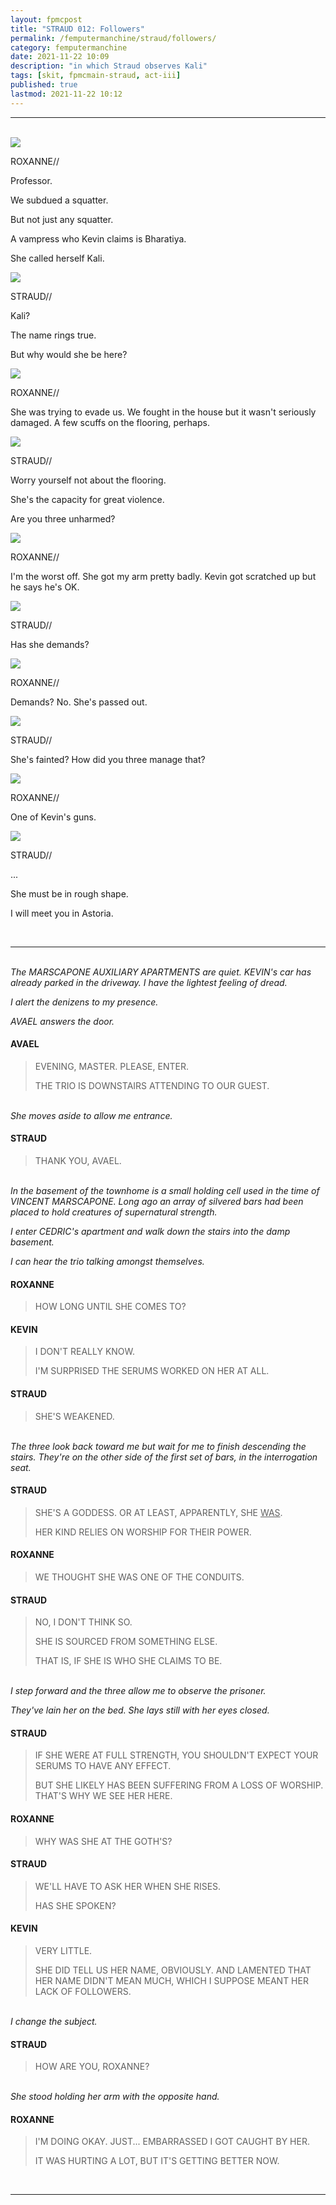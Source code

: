 ```yaml
---
layout: fpmcpost
title: "STRAUD 012: Followers"
permalink: /femputermanchine/straud/followers/
category: femputermanchine
date: 2021-11-22 10:09
description: "in which Straud observes Kali"
tags: [skit, fpmcmain-straud, act-iii]
published: true
lastmod: 2021-11-22 10:12
---
```

[//]: # ( 11/22/21  -added)

*****
<br>
<div class="chat-box">
<img src="{{ site.url }}/assets/tb/roxanne-tb-sm.jpg" class="chat-portrait" />
<p class="ppl-sez">ROXANNE//</p>
<p class="ppl-sez">Professor.</p>
<p class="ppl-sez">We subdued a squatter.</p>
<p class="ppl-sez">But not just any squatter. </p>
<p class="ppl-sez">A vampress who Kevin claims is Bharatiya.</p>
<p class="ppl-sez">She called herself Kali.</p>
</div>

<div class="chat-box">
<img src="{{ site.url }}/assets/tb/straud-tb-fine.jpg" class="chat-portrait" />
<p class="ppl-sez">STRAUD//</p>
<p class="ppl-sez">Kali?</p>
<p class="ppl-sez">The name rings true.</p>
<p class="ppl-sez">But why would she be here?</p>
</div>

<div class="chat-box">
<img src="{{ site.url }}/assets/tb/roxanne-tb-sm.jpg" class="chat-portrait" />
<p class="ppl-sez">ROXANNE//</p>
<p class="ppl-sez">She was trying to evade us. We fought in the house but it wasn't seriously damaged. A few scuffs on the flooring, perhaps.</p>
</div>

<div class="chat-box">
<img src="{{ site.url }}/assets/tb/straud-tb-fine.jpg" class="chat-portrait" />
<p class="ppl-sez">STRAUD//</p>
<p class="ppl-sez">Worry yourself not about the flooring.</p>
<p class="ppl-sez">She's the capacity for great violence.</p>
<p class="ppl-sez">Are you three unharmed?</p>
</div>

<div class="chat-box">
<img src="{{ site.url }}/assets/tb/roxanne-tb-sm.jpg" class="chat-portrait" />
<p class="ppl-sez">ROXANNE//</p>
<p class="ppl-sez">I'm the worst off. She got my arm pretty badly. Kevin got scratched up but he says he's OK.</p>
</div>

<div class="chat-box">
<img src="{{ site.url }}/assets/tb/straud-tb-fine.jpg" class="chat-portrait" />
<p class="ppl-sez">STRAUD//</p>
<p class="ppl-sez">Has she demands?</p>
</div>

<div class="chat-box">
<img src="{{ site.url }}/assets/tb/roxanne-tb-sm.jpg" class="chat-portrait" />
<p class="ppl-sez">ROXANNE//</p>
<p class="ppl-sez">Demands? No. She's passed out.</p>
</div>

<div class="chat-box">
<img src="{{ site.url }}/assets/tb/straud-tb-fine.jpg" class="chat-portrait" />
<p class="ppl-sez">STRAUD//</p>
<p class="ppl-sez">She's fainted? How did you three manage that?</p>
</div>

<div class="chat-box">
<img src="{{ site.url }}/assets/tb/roxanne-tb-sm.jpg" class="chat-portrait" />
<p class="ppl-sez">ROXANNE//</p>
<p class="ppl-sez">One of Kevin's guns.</p>
</div>

<div class="chat-box">
<img src="{{ site.url }}/assets/tb/straud-tb-fine.jpg" class="chat-portrait" />
<p class="ppl-sez">STRAUD//</p>
<p class="ppl-sez">...</p>
<p class="ppl-sez">She must be in rough shape.</p>
<p class="ppl-sez">I will meet you in Astoria.</p>
</div>
<br>

*****
<br><i>The MARSCAPONE AUXILIARY APARTMENTS are quiet. KEVIN's car has already parked in the driveway. I have the lightest feeling of dread.</i>

<i>I alert the denizens to my presence.</i>

<i>AVAEL answers the door.</i>

#### AVAEL

> EVENING, MASTER. PLEASE, ENTER.
> 
> THE TRIO IS DOWNSTAIRS ATTENDING TO OUR GUEST.

<BR><I>She moves aside to allow me entrance.</i>

#### STRAUD

> THANK YOU, AVAEL.

<BR><I>In the basement of the townhome is a small holding cell used in the time of VINCENT MARSCAPONE. Long ago an array of silvered bars had been placed to hold creatures of supernatural strength.</i>

<i>I enter CEDRIC's apartment and walk down the stairs into the damp basement.</i>

<i>I can hear the trio talking amongst themselves.</i>

#### ROXANNE

> HOW LONG UNTIL SHE COMES TO?

#### KEVIN

> I DON'T REALLY KNOW.
> 
> I'M SURPRISED THE SERUMS WORKED ON HER AT ALL.

#### STRAUD

> SHE'S WEAKENED.

<BR><I>The three look back toward me but wait for me to finish descending the stairs. They're on the other side of the first set of bars, in the interrogation seat.</I>

#### STRAUD

> SHE'S A GODDESS. OR AT LEAST, APPARENTLY, SHE <U>WAS</U>.
> 
> HER KIND RELIES ON WORSHIP FOR THEIR POWER.

#### ROXANNE

> WE THOUGHT SHE WAS ONE OF THE CONDUITS.

#### STRAUD

> NO, I DON'T THINK SO.
> 
> SHE IS SOURCED FROM SOMETHING ELSE.
> 
> THAT IS, IF SHE IS WHO SHE CLAIMS TO BE.

<BR><I>I step forward and the three allow me to observe the prisoner.</i>

<i>They've lain her on the bed. She lays still with her eyes closed.</i>

#### STRAUD

> IF SHE WERE AT FULL STRENGTH, YOU SHOULDN'T EXPECT YOUR SERUMS TO HAVE ANY EFFECT.
> 
> BUT SHE LIKELY HAS BEEN SUFFERING FROM A LOSS OF WORSHIP. THAT'S WHY WE SEE HER HERE.

#### ROXANNE

> WHY WAS SHE AT THE GOTH'S?

#### STRAUD

> WE'LL HAVE TO ASK HER WHEN SHE RISES.
> 
> HAS SHE SPOKEN?

#### KEVIN

> VERY LITTLE.
> 
> SHE DID TELL US HER NAME, OBVIOUSLY. AND LAMENTED THAT HER NAME DIDN'T MEAN MUCH, WHICH I SUPPOSE MEANT HER LACK OF FOLLOWERS.

<BR><I>I change the subject.</i>

#### STRAUD 

> HOW ARE YOU, ROXANNE?

<BR><I>She stood holding her arm with the opposite hand.</i>

#### ROXANNE

> I'M DOING OKAY. JUST... EMBARRASSED I GOT CAUGHT BY HER.
> 
> IT WAS HURTING A LOT, BUT IT'S GETTING BETTER NOW.

<BR>

*****

